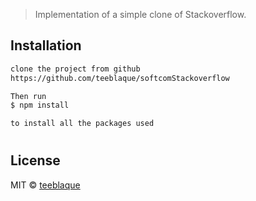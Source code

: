 > Implementation of a simple clone of Stackoverflow.

## Installation

```sh
clone the project from github
https://github.com/teeblaque/softcomStackoverflow

Then run 
$ npm install 

to install all the packages used
```

#
## License

MIT © [teeblaque](https://github.com/teeblaque)
